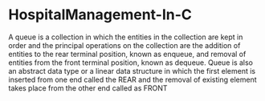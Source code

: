 # HospitalManagement-In-C
A queue is a collection in which the entities in the collection are kept in order and the principal operations on the collection are the addition of entities to the rear terminal position, known as enqueue, and removal of entities from the front terminal position, known as dequeue.  Queue is also an abstract data type or a linear data structure in which the first element is inserted from one end called the REAR and the removal of existing element takes place from the other end called as FRONT

